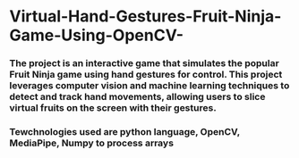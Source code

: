 # Virtual-Hand-Gestures-Fruit-Ninja-Game-Using-OpenCV-
### The project is an interactive game that simulates the popular Fruit Ninja game using hand gestures for control. This project leverages computer vision and machine learning techniques to detect and track hand movements, allowing users to slice virtual fruits on the screen with their gestures.
### Tewchnologies used are python language, OpenCV, MediaPipe, Numpy to process arrays
